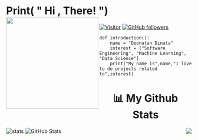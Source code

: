 # Print( " Hi , There! ") <img align = "left" src="https://media3.giphy.com/media/bcKmIWkUMCjVm/giphy.gif?cid=ecf05e47d7acq98y1war2zuuopviv9qiq6krasaeznlruykf&rid=giphy.gif&ct=g" width="250px">
[![Visitor](https://visitor-badge.laobi.icu/badge?page_id=Deonatan)](https://github.com/Deonatan) [![GitHub followers](https://img.shields.io/github/followers/Deonatan.svg?style=social&label=Follow)](https://github.com/Deonatan?tab=followers)
```
def introduction():
    name = "Deonatan Dinata"
    interest = ["Software Engineering", "Machine Learning", "Data Science"]
    print("My name is",name,"I love to do projects related to",interest)
```
<h1 align = "center">📊 My Github Stats</h1>
<div>
    <img align = "left" src="https://github-readme-stats-five-lyart.vercel.app/api?username=Deonatan&show_icons=true" alt="stats" /> 
    <img align = "right" src="https://github-readme-stats.vercel.app/api/top-langs/?username=Deonatan" />
    <img align = "left" src="https://github-readme-streak-stats.herokuapp.com/?user=Deonatan" alt="GitHub Stats" />
</div>
